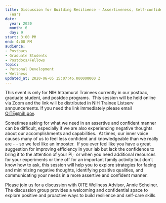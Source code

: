 ```yaml
---
title: Discussion for Building Resilience - Assertiveness, Self-confidence, & Imposter
  Fears
date:
  year: 2020
  month: 6
  day: 9
start: 3:00 PM
end: 4:00 PM
audience:
- Postbacs
- Graduate Students
- Postdocs/Fellows
topic:
- Personal Development
- Wellness
updated_at: 2020-06-05 15:07:46.000000000 Z
---
```

This event is only for NIH Intramural Trainees currently in our postbac,
graduate student, and postdoc programs.  This session will be held
online via Zoom and the link will be distributed in NIH Trainee Listserv
announcements. If you need the link immediately please email
OITE@nih.gov. 

Sometimes asking for what we need in an assertive and confident manner
can be difficult, especially if we are also experiencing negative
thoughts about our accomplishments and capabilities.  At times, our
inner voice causes many of us to feel less confident and knowledgeable
than we really are - - so we feel like an imposter.  If you ever feel
like you have a great suggestion for improving efficiency in your lab
but lack the confidence to bring it to the attention of your PI;  or
when you need additional resources for your experiments or time off for
an important family activity but don\'t know how to ask, this session
will help you to explore strategies for facing and minimizing negative
thoughts, identifying positive qualities, and communicating your needs
in a more assertive and confident manner.

Please join us for a discussion with OITE Wellness Advisor, Annie
Scheiner. The discussion group provides a welcoming and confidential
space to explore positive and proactive ways to build resilience and
self-care skills.
